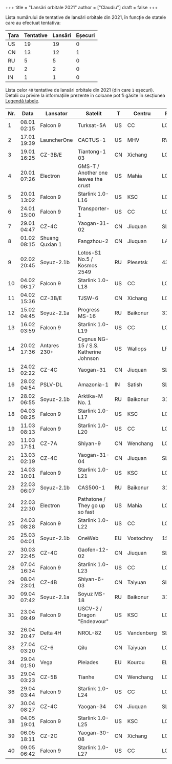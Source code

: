 +++
title = "Lansări orbitale 2021"
author = ["Claudiu"]
draft = false
+++

Lista numărului de tentative de lansări orbitale din 2021, în funcție de statele care au efectuat tentativa:

| Țara | Tentative | Lansări | Eșecuri |
|------|-----------|---------|---------|
| US   | 19        | 19      | 0       |
| CN   | 13        | 12      | 1       |
| RU   | 5         | 5       | 0       |
| EU   | 2         | 2       | 0       |
| IN   | 1         | 1       | 0       |

Lista celor `40` tentative de lansări orbitale din 2021 (din care `1` eșecuri). Detalii cu privire la informațiile prezente în coloane pot fi găsite în secțiunea [Legendă tabele](/t/legenda_tabele).

| Nr. | Data        | Lansator        | Satelit                               | T  | Centru     | Rampă   | R. | Bul             |
|-----|-------------|-----------------|---------------------------------------|----|------------|---------|----|-----------------|
| 1   | 08.01 02:15 | Falcon 9        | Turksat-5A                            | US | CC         | LC40    | S  | [103](/bul/103) |
| 2   | 17.01 19:39 | LauncherOne     | CACTUS-1                              | US | MHV        | RW12/30 | S  | [103](/bul/103) |
| 3   | 19.01 16:25 | CZ-3B/E         | Tiantong-1 03                         | CN | Xichang    | LC2     | S  | [104](/bul/104) |
| 4   | 20.01 07:26 | Electron        | GMS-T / Another one leaves the crust  | US | Mahia      | LC1     | S  | [104](/bul/104) |
| 5   | 20.01 13:02 | Falcon 9        | Starlink 1.0-L16                      | US | KSC        | LC39A   | S  | [104](/bul/104) |
| 6   | 24.01 15:00 | Falcon 9        | Transporter-1                         | US | CC         | LC40    | S  | [104](/bul/104) |
| 7   | 29.01 04:47 | CZ-4C           | Yaogan-31-02                          | CN | Jiuquan    | SLS2    | S  | [104](/bul/104) |
| 8   | 01.02 08:15 | Shuang Quxian 1 | Fangzhou-2                            | CN | Jiuquan    | LA4     | F  | [105](/bul/105) |
| 9   | 02.02 20:45 | Soyuz-2.1b      | Lotos-S1 No.5 / Kosmos 2549           | RU | Plesetsk   | 43/4    | S  | [105](/bul/105) |
| 10  | 04.02 06:17 | Falcon 9        | Starlink 1.0-L18                      | US | CC         | LC40    | S  | [105](/bul/105) |
| 11  | 04.02 15:36 | CZ-3B/E         | TJSW-6                                | CN | Xichang    | LC3     | S  | [105](/bul/105) |
| 12  | 15.02 04:45 | Soyuz-2.1a      | Progress MS-16                        | RU | Baikonur   | 31/6    | S  | [106](/bul/106) |
| 13  | 16.02 03:59 | Falcon 9        | Starlink 1.0-L19                      | US | CC         | LC40    | S  | [106](/bul/106) |
| 14  | 20.02 17:36 | Antares 230+    | Cygnus NG-15 / S.S. Katherine Johnson | US | Wallops    | LP-0A   | S  | [107](/bul/107) |
| 15  | 24.02 02:22 | CZ-4C           | Yaogan-31                             | CN | Jiuquan    | SLS-2   | S  | [107](/bul/107) |
| 16  | 28.02 04:54 | PSLV-DL         | Amazonia-1                            | IN | Satish     | SLP     | S  | [108](/bul/108) |
| 17  | 28.02 06:55 | Soyuz-2.1b      | Arktika-M No. 1                       | RU | Baikonur   | 31/6    | S  | [108](/bul/108) |
| 18  | 04.03 08:25 | Falcon 9        | Starlink 1.0-L17                      | US | KSC        | LC39A   | S  | [109](/bul/109) |
| 19  | 11.03 08:13 | Falcon 9        | Starlink 1.0-L20                      | US | CC         | LC40    | S  | [110](/bul/110) |
| 20  | 11.03 17:51 | CZ-7A           | Shiyan-9                              | CN | Wenchang   | LC-2    | S  | [110](/bul/110) |
| 21  | 13.03 02:19 | CZ-4C           | Yaogan-31-04                          | CN | Jiuquan    | SLS-2   | S  | [110](/bul/110) |
| 22  | 14.03 10:01 | Falcon 9        | Starlink 1.0-L21                      | US | KSC        | LC39A   | S  | [110](/bul/110) |
| 23  | 22.03 06:07 | Soyuz-2.1b      | CAS500-1                              | RU | Baikonur   | 31/6    | S  | [111](/bul/111) |
| 24  | 22.03 22:30 | Electron        | Pathstone / They go up so fast        | US | Mahia      | LC1     | S  | [111](/bul/111) |
| 25  | 24.03 08:28 | Falcon 9        | Starlink 1.0-L22                      | US | CC         | LC40    | S  | [111](/bul/111) |
| 26  | 25.03 04:01 | Soyuz-2.1b      | OneWeb                                | EU | Vostochny  | 1S      | S  | [111](/bul/111) |
| 27  | 30.03 22:45 | CZ-4C           | Gaofen-12-02                          | CN | Jiuquan    | SLS-2   | S  | [112](/bul/112) |
| 28  | 07.04 16:34 | Falcon 9        | Starlink 1.0-L23                      | US | CC         | LC40    | S  | [112](/bul/112) |
| 29  | 08.04 23:01 | CZ-4B           | Shiyan-6-03                           | CN | Taiyuan    | SLC-40  | S  | [112](/bul/112) |
| 30  | 09.04 07:42 | Soyuz-2.1a      | Soyuz MS-18                           | RU | Baikonur   | 31/6    | S  | [112](/bul/112) |
| 31  | 23.04 09:49 | Falcon 9        | USCV-2 / Dragon "Endeavour"           | US | KSC        | LC39A   | S  | [113](/bul/113) |
| 32  | 26.04 20:47 | Delta 4H        | NROL-82                               | US | Vandenberg | SLC6    | S  | [113](/bul/113) |
| 33  | 27.04 03:20 | CZ-6            | Qilu                                  | CN | Taiyuan    | LC16    | S  | [113](/bul/113) |
| 34  | 29.04 01:50 | Vega            | Pleiades                              | EU | Kourou     | ELV     | S  | [113](/bul/113) |
| 35  | 29.04 03:23 | CZ-5B           | Tianhe                                | CN | Wenchang   | LC1     | S  | [113](/bul/113) |
| 36  | 29.04 03:44 | Falcon 9        | Starlink 1.0-L24                      | US | CC         | LC40    | S  | [113](/bul/113) |
| 37  | 30.04 08:27 | CZ-4C           | Yaogan-34                             | CN | Jiuquan    | SLS-2   | S  | [114](/bul/114) |
| 38  | 04.05 19:01 | Falcon 9        | Starlink 1.0-L25                      | US | KSC        | LC39A   | S  | [114](/bul/114) |
| 39  | 06.05 18:11 | CZ-2C           | Yaogan-30-08                          | CN | Xichang    | LC3     | S  | [114](/bul/114) |
| 40  | 09.05 06:42 | Falcon 9        | Starlink 1.0-L27                      | US | CC         | LC40    | S  | [115](/bul/115) |